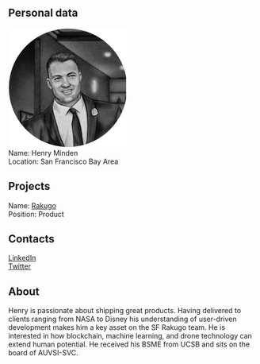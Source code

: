 ## Personal data
![ photo](../people/photo/henry_minden.png)   
Name: Henry Minden  
Location: San Francisco Bay Area   
## Projects 
Name: [Rakugo](../projects/rakugo.md)  
Position: Product
## Contacts
[LinkedIn](https://www.linkedin.com/in/henry-minden-9582825/)   
[Twitter](https://twitter.com/henryminden)   
## About
Henry is passionate about shipping great products. Having delivered to clients ranging from NASA to Disney his understanding of user-driven development makes him a key asset on the SF Rakugo team. He is interested in how blockchain, machine learning, and drone technology can extend human potential. He received his BSME from UCSB and sits on the board of AUVSI-SVC.
